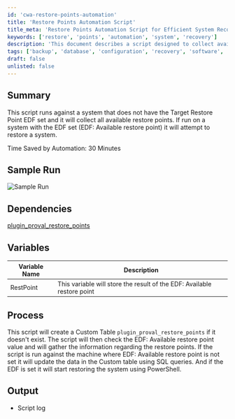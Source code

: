 ```yaml
---
id: 'cwa-restore-points-automation'
title: 'Restore Points Automation Script'
title_meta: 'Restore Points Automation Script for Efficient System Recovery'
keywords: ['restore', 'points', 'automation', 'system', 'recovery']
description: 'This document describes a script designed to collect available restore points on systems without the Target Restore Point EDF set and to restore systems when the EDF is configured. It details the process, dependencies, and output of the script, emphasizing the time saved through automation.'
tags: ['backup', 'database', 'configuration', 'recovery', 'software', 'windows']
draft: false
unlisted: false
---
```

## Summary

This script runs against a system that does not have the Target Restore Point EDF set and it will collect all available restore points. If run on a system with the EDF set (EDF: Available restore point) it will attempt to restore a system.

Time Saved by Automation: 30 Minutes

## Sample Run

![Sample Run](..\..\..\static\img\Windows-Restore-Point-Automation\image_1.png)

## Dependencies

[plugin_proval_restore_points](https://proval.itglue.com/DOC-5078775-8157483)

## Variables

| Variable Name | Description |
|---------------|-------------|
| RestPoint     | This variable will store the result of the EDF: Available restore point |

## Process

This script will create a Custom Table `plugin_proval_restore_points` if it doesn't exist. The script will then check the EDF: Available restore point value and will gather the information regarding the restore points. If the script is run against the machine where EDF: Available restore point is not set it will update the data in the Custom table using SQL queries. And if the EDF is set it will start restoring the system using PowerShell.

## Output

- Script log


